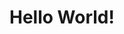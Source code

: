 <!DOCKTYPE html>
<html>
<head>
<title>Tushar Op</title>
</head>
<body>
<h1>Hello World!</h1>
</body>
</html>
